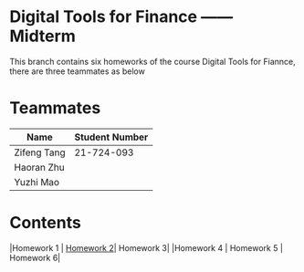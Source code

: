 Digital Tools for Finance —— Midterm
==============================
This branch contains six homeworks of the course Digital Tools for Fiannce, there are three teammates as below 
# Teammates
|Name        | Student Number|
| ---        |---            |
|Zifeng Tang | 21-724-093    |
|Haoran Zhu  |               |
|Yuzhi Mao   |               |

# Contents
|Homework 1  | [Homework 2](./Homework-2.md)| Homework 3|
|Homework 4  | Homework 5 | Homework 6|






